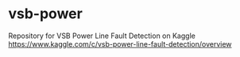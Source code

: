 # vsb-power

Repository for VSB Power Line Fault Detection on Kaggle
https://www.kaggle.com/c/vsb-power-line-fault-detection/overview
